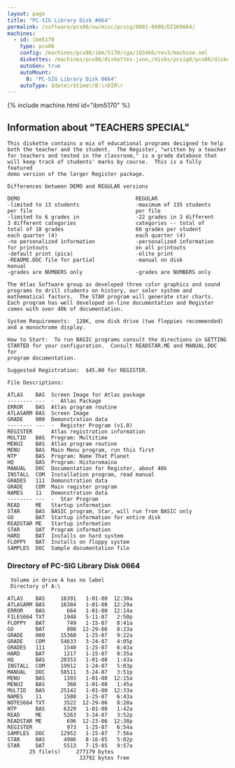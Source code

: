 ```yaml
---
layout: page
title: "PC-SIG Library Disk #664"
permalink: /software/pcx86/sw/misc/pcsig/0001-0999/DISK0664/
machines:
  - id: ibm5170
    type: pcx86
    config: /machines/pcx86/ibm/5170/cga/1024kb/rev3/machine.xml
    diskettes: /machines/pcx86/diskettes.json,/disks/pcsig0/pcx86/diskettes.json
    autoGen: true
    autoMount:
      B: "PC-SIG Library Disk 0664"
    autoType: $date\r$time\rB:\rDIR\r
---
```


{% include machine.html id="ibm5170" %}

## Information about "TEACHERS SPECIAL"

    This diskette contains a mix of educational programs designed to help
    both the teacher and the student.  The Register, "written by a teacher
    for teachers and tested in the classroom," is a grade database that
    will keep track of students' marks by course.  This is a fully featured
    demo version of the larger Register package.
    
    Differences between DEMO and REGULAR versions
    
    DEMO                                     REGULAR
    -limited to 13 students                  -maximum of 135 students
    per file                                 per file
    -limited to 6 grades in                  -22 grades in 3 different
    3 different categories                   categories -- total of
    total of 18 grades                       66 grades per student
    each quarter (4)                         each quarter (4)
    -no personalized information             -personalized information
    for printouts                            on all printouts
    -default print (pica)                    -elite print
    -README.DOC file for partial             -manual on disk
    manual
    -grades are NUMBERS only                 -grades are NUMBERS only
    
    The Atlas Software group as developed three color graphics and sound
    programs to drill students on history, our solor system and
    mathematical factors.  The STAR program will generate star charts.
    Each program has well developed on-line documentation and Register
    comes with over 40k of documentation.
    
    System Requirements:  128K, one disk drive (two floppies recommended)
    and a monochrome display.
    
    How to Start:  To run BASIC programs consult the directions in GETTING
    STARTED for your configuration.  Consult READSTAR.ME and MANUAL.DOC for
    program documentation.
    
    Suggested Registration:  $45.00 for REGISTER.
    
    File Descriptions:
    
    ATLAS    BAS  Screen Image for Atlas package
    -------- ---  -  Atlas Package
    ERROR    BAS  Atlas program routine
    ATLASARM BAS  Screen Image
    GRADE    000  Demonstration data
    -------- ---  -  Register Program (v1.0)
    REGISTER      Atlas registration information
    MULTID   BAS  Program: Multitime
    MENU2    BAS  Atlas program routine
    MENU     BAS  Main Menu program, run this first
    NTP      BAS  Program: Name That Planet
    HQ       BAS  Program: Historomaina
    MANUAL   DOC  Documentation for Register, about 40k
    INSTALL  COM  Installation program, read manual
    GRADES   111  Demonstration data
    GRADE    COM  Main register program
    NAMES    11   Demonstration data
    -------- ---  -  Star Program
    READ     ME   Startup information
    STAR     BAS  BASIC program, Star, will run from BASIC only
    GO       BAT  Startup information for entire disk
    READSTAR ME   Startup information
    STAR     DAT  Program information
    HARD     BAT  Installs on hard system
    FLOPPY   BAT  Installs on floppy system
    SAMPLES  DOC  Sample documentation file

### Directory of PC-SIG Library Disk 0664

     Volume in drive A has no label
     Directory of A:\

    ATLAS    BAS     16391   1-01-80  12:30a
    ATLASARM BAS     16384   1-01-80  12:29a
    ERROR    BAS       664   1-01-80  12:14a
    FILES664 TXT      1948   5-11-87   2:50p
    FLOPPY   BAT       749   1-15-87   8:41a
    GO       BAT       808  12-29-86   8:23a
    GRADE    000     15360   1-25-87   9:22a
    GRADE    COM     54633   3-24-87   4:05p
    GRADES   111      1540   1-25-87   6:43a
    HARD     BAT      1217   1-15-87   8:35a
    HQ       BAS     20353   1-01-80   1:43a
    INSTALL  COM     19912   1-24-87   5:03p
    MANUAL   DOC     58511   3-24-87   3:51p
    MENU     BAS      1393   1-01-80  12:15a
    MENU2    BAS       360   1-01-80   1:45a
    MULTID   BAS     25142   1-01-80  12:33a
    NAMES    11       1580   1-25-87   6:43a
    NOTES664 TXT      3522  12-29-86   8:28a
    NTP      BAS      6329   1-01-80   1:42a
    READ     ME       5263   3-24-87   3:52p
    READSTAR ME        696  12-23-86  12:38p
    REGISTER           973   1-25-87   6:54a
    SAMPLES  DOC     12952   1-15-87   7:56a
    STAR     BAS      4986   8-16-85   5:02p
    STAR     DAT      5513   7-15-85   9:57a
           25 file(s)     277179 bytes
                           33792 bytes free
